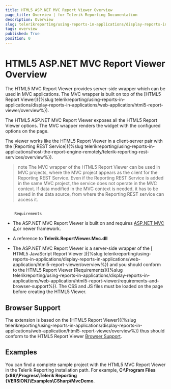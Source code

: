 ```yaml
---
title: HTML5 ASP.NET MVC Report Viewer Overview
page_title: Overview | for Telerik Reporting Documentation
description: Overview
slug: telerikreporting/using-reports-in-applications/display-reports-in-applications/web-application/html5-asp.net-mvc-report-viewer/overview
tags: overview
published: True
position: 0
---
```


# HTML5 ASP.NET MVC Report Viewer Overview



The HTML5 MVC Report Viewer provides server-side wrapper which can be used in MVC applications. The MVC wrapper is built on top of the
        [HTML5 Report Viewer]({%slug telerikreporting/using-reports-in-applications/display-reports-in-applications/web-application/html5-report-viewer/overview%}).
      

The HTML5 ASP.NET MVC Report Viewer exposes all the HTML5 Report Viewer options.
        The MVC wrapper renders the widget with the configured options on the page.
      

The viewer works like the HTML5 Report Viewer in a client-server pair with the [Reporting REST Service]({%slug telerikreporting/using-reports-in-applications/host-the-report-engine-remotely/telerik-reporting-rest-services/overview%}).
      

>note The MVC wrapper of the HTML5 Report Viewer can be used in MVC projects, where the MVC project appears as the client for the Reporting REST Service.          Even if the Reporting REST Service is added in the same MVC project, the service does not operate in the MVC context.          If data modified in the MVC context is needed, it has to be saved in the data source, from where the Reporting REST service can access it.        


## 
        Requirements
      

* The ASP.NET MVC Report Viewer is built on and requires
              [
                  ASP.NET MVC 4
                ](http://www.asp.net/mvc/mvc4)
              or newer framework.
            

* A reference to __Telerik.ReportViewer.Mvc.dll__

* The ASP.NET MVC Report Viewer is a server-side wrapper of the [
                HTML5 JavaScript Report Viewer
              ]({%slug telerikreporting/using-reports-in-applications/display-reports-in-applications/web-application/html5-report-viewer/overview%}) and you should conform to the HTML5 Report Viewer [Requirements]({%slug telerikreporting/using-reports-in-applications/display-reports-in-applications/web-application/html5-report-viewer/requirements-and-browser-support%}).
              The CSS and JS files must be loaded on the page before creating the HTML5 Viewer.
            

## Browser Support

The extension is based on the [HTML5 Report Viewer]({%slug telerikreporting/using-reports-in-applications/display-reports-in-applications/web-application/html5-report-viewer/overview%}) thus should conform
          to the HTML5 Report Viewer [Browser Support](143e5c03-e69d-416f-9ac0-85c397b22b8e#BrowserSupport).
        

## Examples

You can find a complete sample project with the HTML5 MVC Report Viewer in the Telerik Reporting installation path. For example,
          __C:\Program Files (x86)\Progress\Telerik Reporting {VERSION}\Examples\CSharp\MvcDemo__.
        

